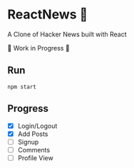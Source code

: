# ReactNews 📰

A Clone of Hacker News built with React

🚧 Work in Progress 🚧

## Run

`npm start`

## Progress

- [x] Login/Logout
- [x] Add Posts
- [ ] Signup
- [ ] Comments
- [ ] Profile View
